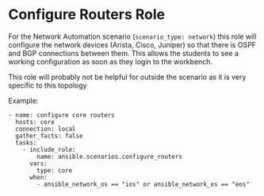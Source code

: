 # Configure Routers Role

For the Network Automation scenario (`scenario_type: network`) this role will configure the network devices (Arista, Cisco, Juniper) so that there is OSPF and BGP connections between them.  This allows the students to see a working configuration as soon as they login to the workbench.

This role will probably not be helpful for outside the scenario as it is very specific to this topology

Example:

```
- name: configure core routers
  hosts: core
  connection: local
  gather_facts: false
  tasks:
    - include_role:
        name: ansible.scenarios.configure_routers
      vars:
        type: core
      when:
        - ansible_network_os == "ios" or ansible_network_os == "eos"
```

